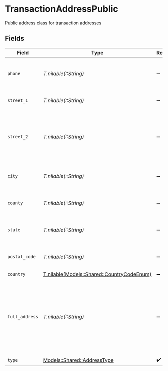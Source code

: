 # TransactionAddressPublic

Public address class for transaction addresses


## Fields

| Field                                                                                              | Type                                                                                               | Required                                                                                           | Description                                                                                        |
| -------------------------------------------------------------------------------------------------- | -------------------------------------------------------------------------------------------------- | -------------------------------------------------------------------------------------------------- | -------------------------------------------------------------------------------------------------- |
| `phone`                                                                                            | *T.nilable(::String)*                                                                              | :heavy_minus_sign:                                                                                 | Phone number associated with the address.                                                          |
| `street_1`                                                                                         | *T.nilable(::String)*                                                                              | :heavy_minus_sign:                                                                                 | Primary street address.                                                                            |
| `street_2`                                                                                         | *T.nilable(::String)*                                                                              | :heavy_minus_sign:                                                                                 | Additional street address details, such as an apartment or suite number.                           |
| `city`                                                                                             | *T.nilable(::String)*                                                                              | :heavy_minus_sign:                                                                                 | City where the customer resides.                                                                   |
| `county`                                                                                           | *T.nilable(::String)*                                                                              | :heavy_minus_sign:                                                                                 | County or district of the customer.                                                                |
| `state`                                                                                            | *T.nilable(::String)*                                                                              | :heavy_minus_sign:                                                                                 | State or province of the customer.                                                                 |
| `postal_code`                                                                                      | *T.nilable(::String)*                                                                              | :heavy_minus_sign:                                                                                 | ZIP or Postal code of the customer.                                                                |
| `country`                                                                                          | [T.nilable(Models::Shared::CountryCodeEnum)](../../models/shared/countrycodeenum.md)               | :heavy_minus_sign:                                                                                 | N/A                                                                                                |
| `full_address`                                                                                     | *T.nilable(::String)*                                                                              | :heavy_minus_sign:                                                                                 | Complete address string of the customer, which can be used as an alternative to individual fields. |
| `type`                                                                                             | [Models::Shared::AddressType](../../models/shared/addresstype.md)                                  | :heavy_check_mark:                                                                                 | N/A                                                                                                |